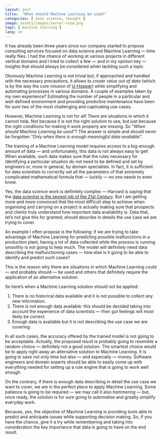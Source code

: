 ```yaml
---
layout: post
title:  "When should Machine Learning be used?"
categories: [ data science, thought ]
image: assets/images/server-room.png
tags: [ machine learning ]
lang: en
---
```


It has already been three years since our company started to propose consulting services focused on data science and Machine Learning — time really flies. I had the chance of working at various projects in different vertical domains and I tried to collect a few — and in my opinion key — insights that should always be considered when tackling such a topic.

Obviously Machine Learning is not trivial but, if approached and handled with the necessary precautions, it allows to _create value out of data_ (which is by the way the core mission of [U-Hopper](https://www.u-hopper.com/)) while simplifying and automating processes in various domains. A couple of examples taken by my own experience? Estimating the number of people in a particular and well-defined environment and providing predictive maintenance have been for sure two of the most challenging and captivating use cases.

However, Machine Learning is not for all! There are situations in which it cannot help. Not because it is not the right solution to use, but just because the right conditions for making it work properly are missing. So "_When should Machine Learning be used_"? The answer is simple and should never be forgotten _“Only when there is enough meaningful data available”_.

The training of a Machine Learning model requires access to a big-enough amount of data — and unfortunately, this data is not always easy to get! When available, such data makes sure that the rules necessary for identifying a particular situation do not need to be defined and set by engineers or, more in general, by domain specialists. In fact, it is sufficient for data scientists to correctly set all the parameters of that extremely complicated mathematical formula that — luckily — no one needs to even know.

Yes, the data science work is definitely complex — Harvard is saying that the [data scientist is the sexiest job of the 21st Century](https://hbr.org/2012/10/data-scientist-the-sexiest-job-of-the-21st-century). But I am getting more and more convinced that the most difficult step to achieve when organising and carrying on a project is actually making sure that prospects and clients truly understand how important data availability is. Data that, let’s not give this for granted, should describe in details the use case we are trying to cover.

An example I often propose is the following: if we are trying to take advantage of Machine Learning for predicting possible malfunctions in a production plant, having a lot of data collected while the process is running smoothly is not going to help much. The model will definitely need data describing the malfunctioning cases — how else is it going to be able to identify and predict such cases?

This is the reason why there are situations in which Machine Learning could — and probably should — be used and others that definitely require the application of an alternative solution.

So here’s when a Machine Learning solution should not be applied:

1. There is no historical data available and it is not possible to collect any new information.
2. There is not enough data available: this should be decided taking into account the experience of data scientists — their gut feelings will most likely be correct.
3. Enough data is available but it is not describing the use case we are covering.

In all such cases, the accuracy offered by the trained model is not going to be acceptable. Actually, the proposed result is probably going to resemble a random choice — definitely not a good solution. The smartest choice would be to apply right away an alternative solution to Machine Learning. It is going to save not only time but also — and especially — money. Software engineers and domain experts should be able to easily come up with everything needed for setting up a rule engine that is going to work well enough.

On the contrary, if there is enough data describing in detail the use case we want to cover, we are in the perfect place to apply Machine Learning. Some patience is going to be required — we may call it also _hammering_ — but, once ready, the solution is for sure going to automatise and greatly simplify everyday work.

Because, yes, the objective of Machine Learning is providing tools able to predict and anticipate issues while supporting decision making. So, if you have the chance, give it a try while remembering and taking into consideration the key importance that data is going to have on the end result.
